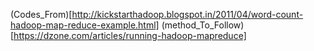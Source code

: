 (Codes_From)[http://kickstarthadoop.blogspot.in/2011/04/word-count-hadoop-map-reduce-example.html]
(method_To_Follow)[https://dzone.com/articles/running-hadoop-mapreduce]
